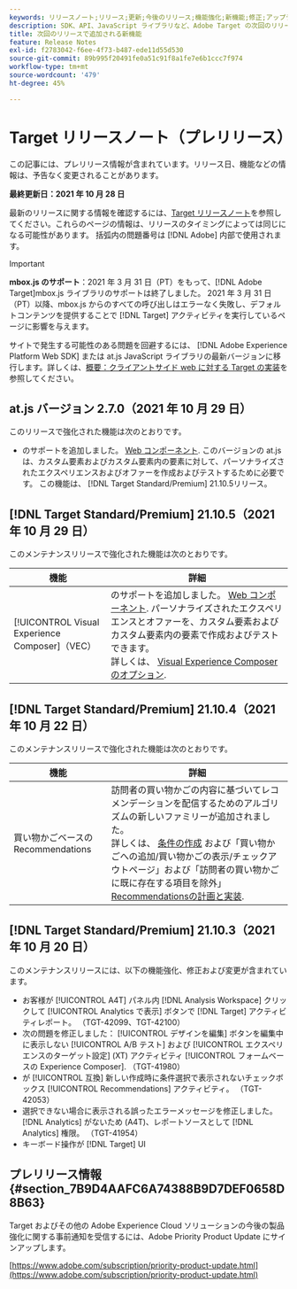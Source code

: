 ```yaml
---
keywords: リリースノート;リリース;更新;今後のリリース;機能強化;新機能;修正;アップデート;プレリリース
description: SDK、API、JavaScript ライブラリなど、Adobe Target の次回のリリースに含まれている新機能、機能強化および修正について説明します。
title: 次回のリリースで追加される新機能
feature: Release Notes
exl-id: f2783042-f6ee-4f73-b487-ede11d55d530
source-git-commit: 89b995f20491fe0a51c91f8a1fe7e6b1ccc7f974
workflow-type: tm+mt
source-wordcount: '479'
ht-degree: 45%

---
```


# Target リリースノート（プレリリース）

この記事には、プレリリース情報が含まれています。リリース日、機能などの情報は、予告なく変更されることがあります。

**最終更新日：2021 年 10 月 28 日**

最新のリリースに関する情報を確認するには、[Target リリースノート](release-notes.md)を参照してください。これらのページの情報は、リリースのタイミングによっては同じになる可能性があります。 括弧内の問題番号は [!DNL Adobe] 内部で使用されます。

>[!IMPORTANT]
>
>**mbox.js のサポート**：2021 年 3 月 31 日（PT）をもって、[!DNL Adobe Target]mbox.js ライブラリのサポートは終了しました。 2021 年 3 月 31 日（PT）以降、mbox.js からのすべての呼び出しはエラーなく失敗し、デフォルトコンテンツを提供することで [!DNL Target] アクティビティを実行しているページに影響を与えます。
>
>サイトで発生する可能性のある問題を回避するには、 [!DNL Adobe Experience Platform Web SDK] または at.js JavaScript ライブラリの最新バージョンに移行します。詳しくは、[概要：クライアントサイド web に対する Target の実装](/help/c-implementing-target/c-implementing-target-for-client-side-web/implement-target-for-client-side-web.md)を参照してください。

## at.js バージョン 2.7.0（2021 年 10 月 29 日）

このリリースで強化された機能は次のとおりです。

* のサポートを追加しました。 [Web コンポーネント](https://developer.mozilla.org/en-US/docs/Web/Web_Components). このバージョンの at.js は、カスタム要素およびカスタム要素内の要素に対して、パーソナライズされたエクスペリエンスおよびオファーを作成およびテストするために必要です。 この機能は、 [!DNL Target Standard/Premium] 21.10.5リリース。

## [!DNL Target Standard/Premium] 21.10.5（2021 年 10 月 29 日）

このメンテナンスリリースで強化された機能は次のとおりです。

| 機能 | 詳細 |
| --- | --- |
| [!UICONTROL Visual Experience Composer]（VEC） | のサポートを追加しました。 [Web コンポーネント](https://developer.mozilla.org/en-US/docs/Web/Web_Components). パーソナライズされたエクスペリエンスとオファーを、カスタム要素およびカスタム要素内の要素で作成およびテストできます。<br>詳しくは、 [Visual Experience Composer のオプション](/help/c-experiences/c-visual-experience-composer/viztarget-options.md#custom). |

## [!DNL Target Standard/Premium] 21.10.4（2021 年 10 月 22 日）

このメンテナンスリリースで強化された機能は次のとおりです。

| 機能 | 詳細 |
| --- | --- |
| 買い物かごベースのRecommendations | 訪問者の買い物かごの内容に基づいてレコメンデーションを配信するためのアルゴリズムの新しいファミリーが追加されました。<br>詳しくは、 [条件の作成](/help/c-recommendations/c-algorithms/create-new-algorithm.md) および「買い物かごへの追加/買い物かごの表示/チェックアウトページ」および「訪問者の買い物かごに既に存在する項目を除外」 [Recommendationsの計画と実装](/help/c-recommendations/plan-implement.md). |

## [!DNL Target Standard/Premium] 21.10.3（2021 年 10 月 20 日）

このメンテナンスリリースには、以下の機能強化、修正および変更が含まれています。

* お客様が [!UICONTROL A4T] パネル内 [!DNL Analysis Workspace] クリックして [!UICONTROL Analytics で表示] ボタンで [!DNL Target] アクティビティレポート。 （TGT-42099、TGT-42100）
* 次の問題を修正しました： [!UICONTROL デザインを編集] ボタンを編集中に表示しない [!UICONTROL A/B テスト] および [!UICONTROL エクスペリエンスのターゲット設定] (XT) アクティビティ [!UICONTROL フォームベースの Experience Composer]. （TGT-41980）
* が [!UICONTROL 互換] 新しい作成時に条件選択で表示されないチェックボックス [!UICONTROL Recommendations] アクティビティ。 （TGT-42053）
* 選択できない場合に表示される誤ったエラーメッセージを修正しました。 [!DNL Analytics] がないため (A4T)、レポートソースとして [!DNL Analytics] 権限。 （TGT-41954）
* キーボード操作が [!DNL Target] UI

## プレリリース情報 {#section_7B9D4AAFC6A74388B9D7DEF0658D8B63}

Target およびその他の Adobe Experience Cloud ソリューションの今後の製品強化に関する事前通知を受信するには、Adobe Priority Product Update にサインアップします。

[https://www.adobe.com/subscription/priority-product-update.html](https://www.adobe.com/subscription/priority-product-update.html)

